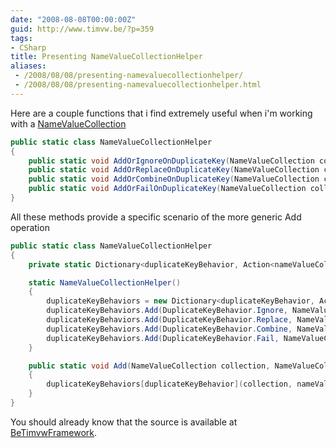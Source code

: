 ```yaml
---
date: "2008-08-08T00:00:00Z"
guid: http://www.timvw.be/?p=359
tags:
- CSharp
title: Presenting NameValueCollectionHelper
aliases:
 - /2008/08/08/presenting-namevaluecollectionhelper/
 - /2008/08/08/presenting-namevaluecollectionhelper.html
---
```

Here are a couple functions that i find extremely useful when i'm working with a [NameValueCollection](http://msdn.microsoft.com/en-us/library/system.collections.specialized.namevaluecollection.aspx)

```csharp
public static class NameValueCollectionHelper
{
	public static void AddOrIgnoreOnDuplicateKey(NameValueCollection collection, NameValueCollection nameValuesToAdd);
	public static void AddOrReplaceOnDuplicateKey(NameValueCollection collection, NameValueCollection nameValuesToAdd);
	public static void AddOrCombineOnDuplicateKey(NameValueCollection collection, NameValueCollection nameValuesToAdd);
	public static void AddOrFailOnDuplicateKey(NameValueCollection collection, NameValueCollection nameValuesToAdd);
}
```

All these methods provide a specific scenario of the more generic Add operation

```csharp 
public static class NameValueCollectionHelper
{
	private static Dictionary<duplicateKeyBehavior, Action<nameValueCollection, NameValueCollection>> duplicateKeyBehaviors;

	static NameValueCollectionHelper()
	{
		duplicateKeyBehaviors = new Dictionary<duplicateKeyBehavior, Action<nameValueCollection, NameValueCollection>>();
		duplicateKeyBehaviors.Add(DuplicateKeyBehavior.Ignore, NameValueCollectionHelper.AddOrIgnoreOnDuplicateKey);
		duplicateKeyBehaviors.Add(DuplicateKeyBehavior.Replace, NameValueCollectionHelper.AddOrReplaceOnDuplicateKey);
		duplicateKeyBehaviors.Add(DuplicateKeyBehavior.Combine, NameValueCollectionHelper.AddOrCombineOnDuplicateKey);
		duplicateKeyBehaviors.Add(DuplicateKeyBehavior.Fail, NameValueCollectionHelper.AddOrFailOnDuplicateKey);
	}

	public static void Add(NameValueCollection collection, NameValueCollection nameValuesToAdd, DuplicateKeyBehavior duplicateKeyBehavior)
	{
		duplicateKeyBehaviors[duplicateKeyBehavior](collection, nameValuesToAdd);
	}
}
```

You should already know that the source is available at [BeTimvwFramework](http://www.codeplex.com/BeTimvwFramework).

